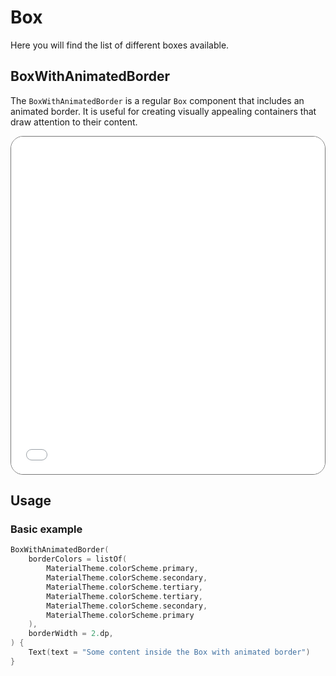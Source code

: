 # Box

Here you will find the list of different boxes available.

## BoxWithAnimatedBorder

The `BoxWithAnimatedBorder` is a regular `Box` component that includes an animated border. It is useful for creating visually appealing containers that draw attention to their content.

<div style="position: relative; max-width: 800px; height: 540px; border-radius: 20px; overflow: hidden; border: 1px solid #777;">
    <iframe id="demoIframe" style="position: absolute; top: 0; left: 0; width: 100%; height: 100%; border: none;" src="../../demo/index.html?id=box" title="Demo" allow="accelerometer; autoplay; clipboard-write; encrypted-media; gyroscope; picture-in-picture; web-share" referrerpolicy="strict-origin-when-cross-origin"></iframe>
</div>

## Usage

### Basic example

```kotlin
BoxWithAnimatedBorder(
    borderColors = listOf(
        MaterialTheme.colorScheme.primary,
        MaterialTheme.colorScheme.secondary,
        MaterialTheme.colorScheme.tertiary,
        MaterialTheme.colorScheme.tertiary,
        MaterialTheme.colorScheme.secondary,
        MaterialTheme.colorScheme.primary
    ),
    borderWidth = 2.dp,
) {
    Text(text = "Some content inside the Box with animated border")
}
```

